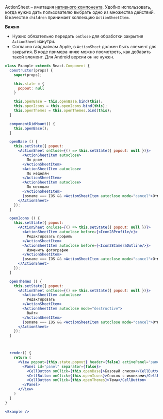 ActionSheet – имитация [нативного компонента](https://developer.apple.com/ios/human-interface-guidelines/views/action-sheets/).
Удобно использовать, когда нужно дать пользователю выбрать одно из множества действий. В качестве `children` принимает
коллекцию `ActionSheetItem`.

**Важно**

* Нужно обязательно передать `onClose` для обработки закрытия `ActionSheet` изнутри.
* Согласно гайдлайнам Apple, в `ActionSheet` должен быть элемент для закрытия.
В коде примера ниже можно посмотреть, как добавить такой элемент.
Для Android версии он не нужен.

```jsx harmony
class Example extends React.Component {
  constructor(props) {
    super(props);

    this.state = {
      popout: null
    }

    this.openBase = this.openBase.bind(this);
    this.openIcons = this.openIcons.bind(this);
    this.openThemes = this.openThemes.bind(this);
  }

  componentDidMount() {
    this.openBase();
  }

  openBase () {
    this.setState({ popout:
      <ActionSheet onClose={() => this.setState({ popout: null })}>
        <ActionSheetItem autoclose>
          По дням
        </ActionSheetItem>
        <ActionSheetItem autoclose>
          По неделям
        </ActionSheetItem>
        <ActionSheetItem autoclose>
          По месяцам
        </ActionSheetItem>
        {osname === IOS && <ActionSheetItem autoclose mode="cancel">Отменить</ActionSheetItem>}
      </ActionSheet>
    });
  }

  openIcons () {
    this.setState({ popout:
      <ActionSheet onClose={() => this.setState({ popout: null })}>
        <ActionSheetItem autoclose before={<Icon28Profile/>}>
          Редактировать профиль
        </ActionSheetItem>
        <ActionSheetItem autoclose before={<Icon28CameraOutline/>}>
          Изменить фотографию
        </ActionSheetItem>
        {osname === IOS && <ActionSheetItem autoclose mode="cancel">Отменить</ActionSheetItem>}
      </ActionSheet>
    });
  }

  openThemes () {
    this.setState({ popout:
      <ActionSheet onClose={() => this.setState({ popout: null })}>
        <ActionSheetItem autoclose>
          Редактировать
        </ActionSheetItem>
        <ActionSheetItem autoclose mode="destructive">
          Выйти
        </ActionSheetItem>
        {osname === IOS && <ActionSheetItem autoclose mode="cancel">Отменить</ActionSheetItem>}
      </ActionSheet>
    });
  }



  render() {
    return (
      <View popout={this.state.popout} header={false} activePanel="panel">
        <Panel id="panel" separator={false}>
          <CellButton onClick={this.openBase}>Базовый список</CellButton>
          <CellButton onClick={this.openIcons}>Список с иконками</CellButton>
          <CellButton onClick={this.openThemes}>Темы</CellButton>
        </Panel>
      </View>
    )
  }
}

<Example />
```
